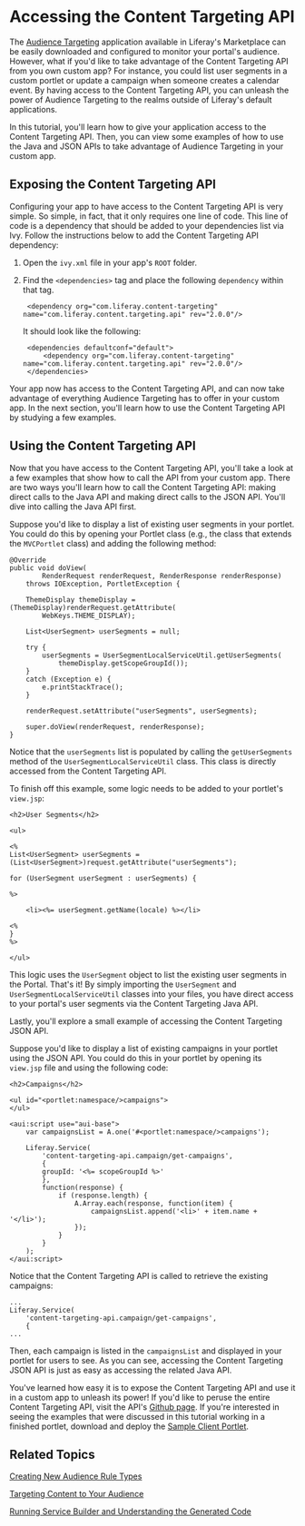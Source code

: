 # Accessing the Content Targeting API

The [Audience Targeting](https://www.liferay.com/marketplace/-/mp/application/43707761)
application available in Liferay's Marketplace can be easily downloaded and
configured to monitor your portal's audience. However, what if you'd like to
take advantage of the Content Targeting API from you own custom app? For
instance, you could list user segments in a custom portlet or update a campaign
when someone creates a calendar event. By having access to the Content
Targeting API, you can unleash the power of Audience Targeting to the realms
outside of Liferay's default applications.

In this tutorial, you'll learn how to give your application access to the
Content Targeting API. Then, you can view some examples of how to use the Java
and JSON APIs to take advantage of Audience Targeting in your custom app.

## Exposing the Content Targeting API

Configuring your app to have access to the Content Targeting API is very
simple. So simple, in fact, that it only requires one line of code. This line of
code is a dependency that should be added to your dependencies list via Ivy.
Follow the instructions below to add the Content Targeting API dependency:

1. Open the `ivy.xml` file in your app's `ROOT` folder.

2. Find the `<dependencies>` tag and place the following `dependency` within
that tag. 

        <dependency org="com.liferay.content-targeting" name="com.liferay.content.targeting.api" rev="2.0.0"/>

    It should look like the following:

        <dependencies defaultconf="default">
            <dependency org="com.liferay.content-targeting" name="com.liferay.content.targeting.api" rev="2.0.0"/>
        </dependencies>

Your app now has access to the Content Targeting API, and can now take advantage
of everything Audience Targeting has to offer in your custom app. In the next
section, you'll learn how to use the Content Targeting API by studying a few
examples.

## Using the Content Targeting API

Now that you have access to the Content Targeting API, you'll take a look at a
few examples that show how to call the API from your custom app. There are two
ways you'll learn how to call the Content Targeting API: making direct calls to
the Java API and making direct calls to the JSON API. You'll dive into calling
the Java API first.

Suppose you'd like to display a list of existing user segments in your portlet.
You could do this by opening your Portlet class (e.g., the class that extends
the `MVCPortlet` class) and adding the following method:

    @Override
    public void doView(
            RenderRequest renderRequest, RenderResponse renderResponse)
        throws IOException, PortletException {

        ThemeDisplay themeDisplay = (ThemeDisplay)renderRequest.getAttribute(
            WebKeys.THEME_DISPLAY);

        List<UserSegment> userSegments = null;

        try {
            userSegments = UserSegmentLocalServiceUtil.getUserSegments(
                themeDisplay.getScopeGroupId());
        }
        catch (Exception e) {
            e.printStackTrace();
        }

        renderRequest.setAttribute("userSegments", userSegments);

        super.doView(renderRequest, renderResponse);
    }

Notice that the `userSegments` list is populated by calling the
`getUserSegments` method of the `UserSegmentLocalServiceUtil` class. This class
is directly accessed from the Content Targeting API.

To finish off this example, some logic needs to be added to your portlet's
`view.jsp`:

    <h2>User Segments</h2>

    <ul>

    <%
    List<UserSegment> userSegments = (List<UserSegment>)request.getAttribute("userSegments");

    for (UserSegment userSegment : userSegments) {

    %>

        <li><%= userSegment.getName(locale) %></li>

    <%
    }
    %>

    </ul>

This logic uses the `UserSegment` object to list the existing user segments in
the Portal. That's it! By simply importing the `UserSegment` and
`UserSegmentLocalServiceUtil` classes into your files, you have direct access to
your portal's user segments via the Content Targeting Java API. 

Lastly, you'll explore a small example of accessing the Content Targeting
JSON API.

Suppose you'd like to display a list of existing campaigns in your portlet using
the JSON API. You could do this in your portlet by opening its `view.jsp` file
and using the following code:

    <h2>Campaigns</h2>

    <ul id="<portlet:namespace/>campaigns">
    </ul>

    <aui:script use="aui-base">
        var campaignsList = A.one('#<portlet:namespace/>campaigns');

        Liferay.Service(
            'content-targeting-api.campaign/get-campaigns',
            {
            groupId: '<%= scopeGroupId %>'
            },
            function(response) {
                if (response.length) {
                    A.Array.each(response, function(item) {
                        campaignsList.append('<li>' + item.name + '</li>');
                    });
                }
            }
        );
    </aui:script>

Notice that the Content Targeting API is called to retrieve the existing
campaigns:

    ...
    Liferay.Service(
        'content-targeting-api.campaign/get-campaigns',
        {
    ...

Then, each campaign is listed in the `campaignsList` and displayed in your
portlet for users to see. As you can see, accessing the Content Targeting JSON
API is just as easy as accessing the related Java API.

You've learned how easy it is to expose the Content Targeting API and use it in
a custom app to unleash its power! If you'd like to peruse the entire Content
Targeting API, visit the API's
[Github page](https://github.com/liferay/liferay-apps-content-targeting/tree/master/content-targeting-api).
If you're interested in seeing the examples that were discussed in this tutorial
working in a finished portlet, download and deploy the
[Sample Client Portlet]().

<!-- Insert the link to the sample portlet once it's available for download on
LDN. -Cody -->

## Related Topics

[Creating New Audience Rule Types](/develop/tutorials/-/knowledge_base/6-2/creating-new-audience-targeting-rule-types)

[Targeting Content to Your Audience](/discover/portal/-/knowledge_base/6-2/targeting-content-to-your-audience)

[Running Service Builder and Understanding the Generated Code](/develop/tutorials/-/knowledge_base/6-2/running-service-builder-and-understanding-the-generated-code)
